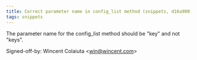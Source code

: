 ```yaml
---
title: Correct parameter name in config_list method (snippets, d16a900)
tags: snippets
---
```


The parameter name for the config\_list method should be "key" and not "keys".

Signed-off-by: Wincent Colaiuta &lt;win@wincent.com&gt;
